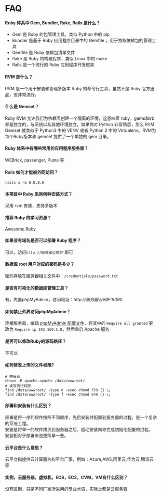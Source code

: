 # FAQ

#### Ruby 体系中 Gem, Bundler, Rake, Rails 是什么？

- Gem 是 Ruby 的包管理工具，类似 Python 中的 pip
- Bundler 是基于 Ruby 应用程序目录中的 Gemfile ，用于拉取依赖包的管理工具
- Gemfile 是 Ruby 依赖包清单文件
- Rake 是 Ruby 的构建程序，类似 Linux 中的 make
- Rails 是一个流行的 Ruby 应用程序开发框架

#### RVM 是什么？

RVM 是一个用于安装和管理多版本 Ruby 的命令行工具，虽然不是 Ruby 官方出品，但非常流行。

#### 什么是 Gemset？

Ruby RVM 允许我们为依赖项创建一个隔离的环境，这意味着 ruby，gems和irb都是独立的，与系统以及其他环境独立。如果你对 Python 非常熟悉，那么 RVM Gemset 就类似于 Python3 中的 VENV 或者 Python 2 中的 Virtualenv。RVM为每个Ruby版本和 gemset 提供了一个单独的 gem 目录。

#### Ruby 体系中有哪些常用的应用程序服务器？

WEBrick, passenger, Puma 等

#### Rails 如何才能被外网访问？

```text
rails s -b 0.0.0.0
```

#### 本项目中 Ruby 采用何种安装方式？

采用 rvm 安装，支持多版本

#### 推荐 Ruby 的学习资源？

[Awesome Ruby](https://github.com/chendelin1982/awesome-ruby)

#### 如果没有域名是否可以部署 Ruby 程序？

可以，访问`http://服务器公网IP` 即可

#### 数据库 root 用户对应的密码是多少？

密码存放在服务器相关文件中：`/credentials/password.txt`

#### 是否有可视化的数据库管理工具？

有，内置phpMyAdmin，访问地址：*http://服务器公网IP:9090*

#### 如何禁止外界访问phpMyAdmin？

连接服务器，编辑 [phpMyAdmin 配置文件](/zh/stack-components.md#phpmyadmin)，将其中的 `Require all granted` 更改为 `Require ip 192.160.1.0`，然后重启 Apache 服务

#### 是否可以修改Ruby的源码路径？

不可以

#### 如何修改上传的文件权限?

```shell
# 拥有者
chown -R apache.apache /data/wwwroot/
# 读写执行权限
find /data/wwwroot/ -type d -exec chmod 750 {} \;
find /data/wwwroot/ -type f -exec chmod 640 {} \;
```

#### 部署和安装有什么区别？

部署是将一序列软件按照不同顺序，先后安装并配置到服务器的过程，是一个复杂的系统工程。  
安装是将单一的软件拷贝到服务器之后，启动安装向导完成初始化配置的过程。  
安装相对于部署来说更简单一些。 

#### 云平台是什么意思？

云平台指提供云计算服务的平台厂家，例如：Azure,AWS,阿里云,华为云,腾讯云等

#### 实例，云服务器，虚拟机，ECS，EC2，CVM，VM有什么区别？

没有区别，只是不同厂家所采用的专业术语，实际上都是云服务器